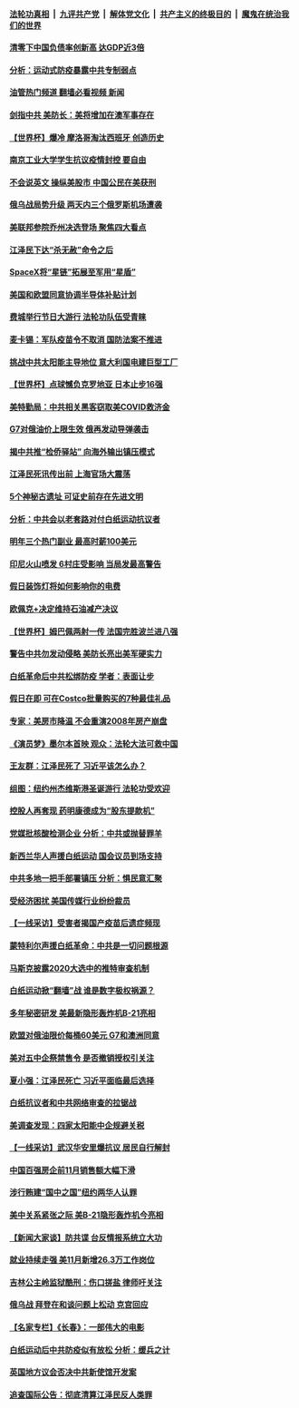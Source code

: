 ####  [法轮功真相](../../../../basic/blob/master/README.md?t=12071702) &nbsp;|&nbsp; [九评共产党](../../../../9ping.md/blob/master/README.md?t=12071702) &nbsp;|&nbsp; [解体党文化](../../../../jtdwh.md/blob/master/README.md?t=12071702)  &nbsp;|&nbsp; [共产主义的终极目的](../../../../gczydzjmd.md/blob/master/README.md?t=12071702) &nbsp;|&nbsp; [魔鬼在统治我们的世界](../../../../mgztzwmdsj.md/blob/master/README.md?t=12071702) 

#### [清零下中国负债率创新高 达GDP近3倍](../pages/nf4514/n13879828.md?t=12071702) 

#### [分析：运动式防疫暴露中共专制弱点](../pages/nf4514/n13879640.md?t=12071702) 

#### [油管热门频道 翻墙必看视频 新闻](http://129.146.143.75:81/youtube.html?12071702)

#### [剑指中共 美防长：美将增加在澳军事存在](../pages/nf4514/n13879619.md?t=12071702) 

#### [【世界杯】爆冷 摩洛哥淘汰西班牙 创造历史](../pages/nf4514/n13879633.md?t=12071702) 

#### [南京工业大学学生抗议疫情封控 要自由](../pages/nf4514/n13879496.md?t=12071702) 

#### [不会说英文 操纵美股市 中国公民在美获刑](../pages/nf4514/n13879228.md?t=12071702) 

#### [俄乌战局势升级 两天内三个俄罗斯机场遭袭](../pages/nf4514/n13879596.md?t=12071702) 

#### [美联邦参院乔州决选登场 聚焦四大看点](../pages/nf4514/n13879497.md?t=12071702) 

#### [江泽民下达“杀无赦”命令之后](../pages/nf4514/n13878084.md?t=12071702) 

#### [SpaceX将“星链”拓展至军用“星盾”](../pages/nf4514/n13879189.md?t=12071702) 

#### [美国和欧盟同意协调半导体补贴计划](../pages/nf4514/n13879188.md?t=12071702) 

#### [费城举行节日大游行 法轮功队伍受青睐](../pages/nf4514/n13878594.md?t=12071702) 

#### [麦卡锡：军队疫苗令不取消 国防法案不推进](../pages/nf4514/n13879097.md?t=12071702) 

#### [挑战中共太阳能主导地位 意大利国电建巨型工厂](../pages/nf4514/n13879055.md?t=12071702) 

#### [【世界杯】点球憾负克罗地亚 日本止步16强](../pages/nf4514/n13879096.md?t=12071702) 

#### [美特勤局：中共相关黑客窃取美COVID救济金](../pages/nf4514/n13879086.md?t=12071702) 

#### [G7对俄油价上限生效 俄再发动导弹袭击](../pages/nf4514/n13878968.md?t=12071702) 

#### [揭中共推“检侨驿站” 向海外输出镇压模式](../pages/nf4514/n13878090.md?t=12071702) 

#### [江泽民死讯传出前 上海官场大震荡](../pages/nf4514/n13878729.md?t=12071702) 

#### [5个神秘古遗址 可证史前存在先进文明](../pages/nf4514/n13878413.md?t=12071702) 

#### [分析：中共会以老套路对付白纸运动抗议者](../pages/nf4514/n13878674.md?t=12071702) 

#### [明年三个热门副业 最高时薪100美元](../pages/nf4514/n13877160.md?t=12071702) 

#### [印尼火山喷发 6村庄受影响 当局发最高警告](../pages/nf4514/n13878551.md?t=12071702) 

#### [假日装饰灯将如何影响你的电费](../pages/nf4514/n13878525.md?t=12071702) 

#### [欧佩克+决定维持石油减产决议](../pages/nf4514/n13878445.md?t=12071702) 

#### [【世界杯】姆巴佩两射一传 法国完胜波兰进八强](../pages/nf4514/n13878499.md?t=12071702) 

#### [警告中共勿发动侵略 美防长亮出美军硬实力](../pages/nf4514/n13878438.md?t=12071702) 

#### [白纸革命后中共松绑防疫 学者：表面让步](../pages/nf4514/n13878441.md?t=12071702) 

#### [假日在即 可在Costco批量购买的7种最佳礼品](../pages/nf4514/n13876443.md?t=12071702) 

#### [专家：美房市降温 不会重演2008年房产崩盘](../pages/nf4514/n13878147.md?t=12071702) 

#### [《演员梦》墨尔本首映 观众：法轮大法可救中国](../pages/nf4514/n13878319.md?t=12071702) 

#### [王友群：江泽民死了 习近平该怎么办？](../pages/nf4514/n13878298.md?t=12071702) 

#### [组图：纽约州杰维斯港圣诞游行 法轮功受欢迎](../pages/nf4514/n13878252.md?t=12071702) 

#### [控股人再套现 药明康德成为“股东提款机”](../pages/nf4514/n13878140.md?t=12071702) 

#### [党媒批核酸检测企业 分析：中共或抛替罪羊](../pages/nf4514/n13878089.md?t=12071702) 

#### [新西兰华人声援白纸运动 国会议员到场支持](../pages/nf4514/n13878098.md?t=12071702) 

#### [中共多地一把手部署镇压 分析：惧民意汇聚](../pages/nf4514/n13878085.md?t=12071702) 

#### [受经济困扰 美国传媒行业纷纷裁员](../pages/nf4514/n13878066.md?t=12071702) 

#### [【一线采访】受害者揭国产疫苗后遗症频现](../pages/nf4514/n13877939.md?t=12071702) 

#### [蒙特利尔声援白纸革命：中共是一切问题根源](../pages/nf4514/n13878053.md?t=12071702) 

#### [马斯克披露2020大选中的推特审查机制](../pages/nf4514/n13877927.md?t=12071702) 

#### [白纸运动掀“翻墙”战 谁是数字极权祸源？](../pages/nf4514/n13877754.md?t=12071702) 

#### [多年秘密研发 美最新隐形轰炸机B-21亮相](../pages/nf4514/n13877758.md?t=12071702) 

#### [欧盟对俄油限价每桶60美元 G7和澳洲同意](../pages/nf4514/n13877760.md?t=12071702) 

#### [美对五中企祭禁售令 是否撤销授权引关注](../pages/nf4514/n13877620.md?t=12071702) 

#### [夏小强：江泽民死亡 习近平面临最后选择](../pages/nf4514/n13877645.md?t=12071702) 

#### [白纸抗议者和中共网络审查的拉锯战](../pages/nf4514/n13877688.md?t=12071702) 

#### [美调查发现：四家太阳能中企规避关税](../pages/nf4514/n13877642.md?t=12071702) 

#### [【一线采访】武汉华安⾥爆抗议 居民自行解封](../pages/nf4514/n13877591.md?t=12071702) 

#### [中国百强房企前11月销售额大幅下滑](../pages/nf4514/n13877619.md?t=12071702) 

#### [涉行贿建“国中之国”纽约两华人认罪](../pages/nf4514/n13877200.md?t=12071702) 

#### [美中关系紧张之际 美B-21隐形轰炸机今亮相](../pages/nf4514/n13877576.md?t=12071702) 

#### [【新闻大家谈】防共谍 台反情报系统立大功](../pages/nf4514/n13877501.md?t=12071702) 

#### [就业持续走强 美11月新增26.3万工作岗位](../pages/nf4514/n13877538.md?t=12071702) 

#### [吉林公主岭监狱酷刑：伤口搓盐 律师吁关注](../pages/nf4514/n13877570.md?t=12071702) 

#### [俄乌战 拜登在和谈问题上松动 克宫回应](../pages/nf4514/n13877463.md?t=12071702) 

#### [【名家专栏】《长春》：一部伟大的电影](../pages/nf4514/n13876765.md?t=12071702) 

#### [白纸运动后中共防疫似有放松 分析：缓兵之计](../pages/nf4514/n13877425.md?t=12071702) 

#### [英国地方议会否决中共新使馆开发案](../pages/nf4514/n13877280.md?t=12071702) 

#### [追查国际公告：彻底清算江泽民反人类罪](../pages/nf4514/n13877248.md?t=12071702) 

<img src='http://gfw-breaker.win/goodnews/indexes/nf4514.md' width='0px' height='0px'/>
